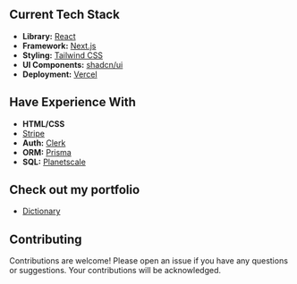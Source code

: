 ## Current Tech Stack

- **Library:** [React](https://react.dev)
- **Framework:** [Next.js](https://nextjs.org)
- **Styling:** [Tailwind CSS](https://tailwindcss.com)
- **UI Components:** [shadcn/ui](https://ui.shadcn.com)
- **Deployment:** [Vercel](https://vercel.com/)

## Have Experience With

- **HTML/CSS**
- [Stripe](https://stripe.com)
- **Auth:** [Clerk](https://clerk.com)
- **ORM:** [Prisma](https://www.prisma.io/)
- **SQL:** [Planetscale](https://planetscale.com/)

## Check out my portfolio

- [Dictionary](https://dictionary-beta-ten.vercel.app/)

## Contributing

Contributions are welcome! Please open an issue if you have any questions or suggestions. Your contributions will be acknowledged.
